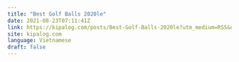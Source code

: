 ```yaml
---
title: "Best Golf Balls 2020le"
date: 2021-08-23T07:11:41Z
link: https://kipalog.com/posts/Best-Golf-Balls-2020le?utm_medium=RSS&utm_source=news.12bit.vn
site: kipalog.com
language: Vietnamese
draft: false
---
```

